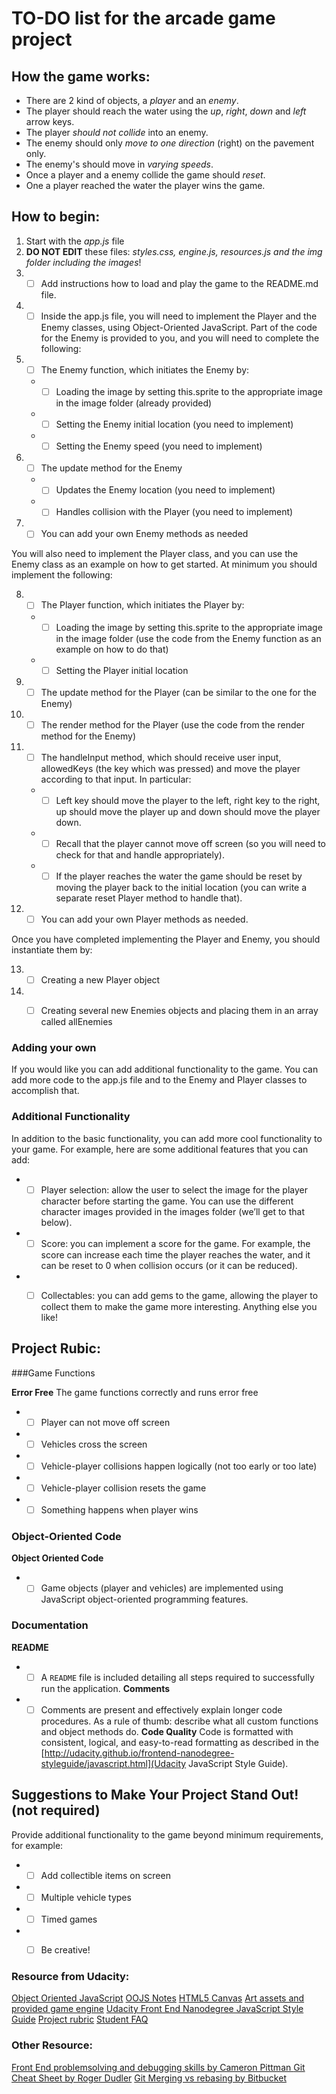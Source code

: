 # TO-DO list for the arcade game project


## How the game works:

* There are 2 kind of objects, a _player_ and an _enemy_.
* The player should reach the water using the _up_, _right_, _down_ and _left_ arrow keys.
* The player _should not collide_ into an enemy.
* The enemy should only _move to one direction_ (right) on the pavement only.
* The enemy's should move in _varying speeds_.
* Once a player and a enemy collide the game should _reset_.
* One a player reached the water the player wins the game.


## How to begin:

1. Start with the _app.js_ file
2. **DO NOT EDIT** these files: _styles.css, engine.js, resources.js and the img folder including the images_!
3. - [ ] Add instructions how to load and play the game to the README.md file.
4. - [ ] Inside the app.js file, you will need to implement the Player and the Enemy classes, using Object-Oriented JavaScript. Part of the code for the Enemy is provided to you, and you will need to complete the following:

5. - [ ] The Enemy function, which initiates the Enemy by:
    * - [ ] Loading the image by setting this.sprite to the appropriate image in the image folder (already provided)
    * - [ ] Setting the Enemy initial location (you need to implement)
    * - [ ] Setting the Enemy speed (you need to implement)
6. - [ ] The update method for the Enemy
    * - [ ] Updates the Enemy location (you need to implement)
    * - [ ] Handles collision with the Player (you need to implement)
7. - [ ] You can add your own Enemy methods as needed

You will also need to implement the Player class, and you can use the Enemy class as an example on how to get started. At minimum you should implement the following:

8. - [ ] The Player function, which initiates the Player by:
    * - [ ] Loading the image by setting this.sprite to the appropriate image in the image folder (use the code from the Enemy function as an example on how to do that)
    * - [ ] Setting the Player initial location
9. - [ ] The update method for the Player (can be similar to the one for the Enemy)
10. - [ ] The render method for the Player (use the code from the render method for the Enemy)
11. - [ ] The handleInput method, which should receive user input, allowedKeys (the key which was pressed) and move the player according to that input. In particular:
    * - [ ] Left key should move the player to the left, right key to the right, up should move the player up and down should move the player down.
    * - [ ] Recall that the player cannot move off screen (so you will need to check for that and handle appropriately).
    * - [ ] If the player reaches the water the game should be reset by moving the player back to the initial location (you can write a separate reset Player method to handle that).
12. - [ ] You can add your own Player methods as needed.

Once you have completed implementing the Player and Enemy, you should instantiate them by:

13. - [ ] Creating a new Player object
14. - [ ] Creating several new Enemies objects and placing them in an array called allEnemies


### Adding your own

If you would like you can add additional functionality to the game. You can add more code to the app.js file and to the Enemy and Player classes to accomplish that.


### Additional Functionality

In addition to the basic functionality, you can add more cool functionality to your game. For example, here are some additional features that you can add:

* - [ ] Player selection: allow the user to select the image for the player character before starting the game. You can use the different character images provided in the images folder (we’ll get to that below).
* - [ ] Score: you can implement a score for the game. For example, the score can increase each time the player reaches the water, and it can be reset to 0 when collision occurs (or it can be reduced).
* - [ ] Collectables: you can add gems to the game, allowing the player to collect them to make the game more interesting.
Anything else you like!


## Project Rubic:

###Game Functions

**Error Free**
The game functions correctly and runs error free
* - [ ] Player can not move off screen
* - [ ] Vehicles cross the screen
* - [ ] Vehicle-player collisions happen logically (not too early or too late)
* - [ ] Vehicle-player collision resets the game
* - [ ] Something happens when player wins

### Object-Oriented Code

**Object Oriented Code**
* - [ ] Game objects (player and vehicles) are implemented using JavaScript object-oriented programming features.

### Documentation

**README**
* - [ ] A `README` file is included detailing all steps required to successfully run the application.
**Comments**
* - [ ] Comments are present and effectively explain longer code procedures. As a rule of thumb: describe what all custom functions and object methods do.
**Code Quality**
Code is formatted with consistent, logical, and easy-to-read formatting as described in the [http://udacity.github.io/frontend-nanodegree-styleguide/javascript.html](Udacity JavaScript Style Guide).

## Suggestions to Make Your Project Stand Out! (not required)
Provide additional functionality to the game beyond minimum requirements, for example:

* - [ ] Add collectible items on screen
* - [ ] Multiple vehicle types
* - [ ] Timed games
* - [ ] Be creative!




### Resource from Udacity:

[Object Oriented JavaScript](https://classroom.udacity.com/courses/ud015)
[OOJS Notes](https://docs.google.com/document/d/1F9DY2TtWbI29KSEIot1WXRqqao7OCd7OOC2W3oubSmc/pub?embedded=true)
[HTML5 Canvas](https://www.udacity.com/course/ud292)
[Art assets and provided game engine](https://github.com/udacity/frontend-nanodegree-arcade-game)
[Udacity Front End Nanodegree JavaScript Style Guide](http://udacity.github.io/frontend-nanodegree-styleguide/javascript.html)
[Project rubric](https://review.udacity.com/?_ga=1.242571394.1230547285.1451946706#!/projects/2696458597/rubric)
[Student FAQ](https://review.udacity.com/#!/submissions/student-faq)


### Other Resource:

[Front End problemsolving and debugging skills by Cameron Pittman ](https://github.com/ThijsWaalders/README/blob/master/Front%20End%20problemsolving%20and%20debugging%20skills%20by%20Cameron%20Pittman.md)
[Git Cheat Sheet by Roger Dudler](https://github.com/ThijsWaalders/README/blob/master/Git%20cheat%20sheet.pdf)
[Git Merging vs rebasing by Bitbucket](https://www.atlassian.com/git/tutorials/merging-vs-rebasing)
